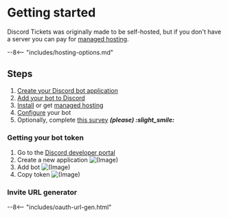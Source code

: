 # Getting started

Discord Tickets was originally made to be self-hosted, but if you don't have a server you can pay for [managed hosting](/hosting).

<!-- do not delete -->
--8<-- "includes/hosting-options.md"
<!-- /do not delete -->

## Steps

1. [Create your Discord bot application](#getting-your-bot-token)
2. [Add your bot to Discord](#invite-url-generator)
3. [Install](/installation) or get [managed hosting](/hosting)
4. [Configure](/configuration/post-install) your bot
5. Optionally, complete [this survey](https://forms.office.com/r/LE1UbheBTm) ***(please) :slight_smile:***

### Getting your bot token

1. Go to the [Discord developer portal](https://discord.com/developers/applications)
2. Create a new application
  ![(Image)](https://i.imgur.com/7MDza3x.png)
3. Add bot
  ![(Image)](https://i.imgur.com/7n979T6.png)
4. Copy token
  ![(Image)](https://i.imgur.com/8ISNB8g.png)

### Invite URL generator

<!-- do not delete -->
--8<-- "includes/oauth-url-gen.html"
<!-- /do not delete -->
